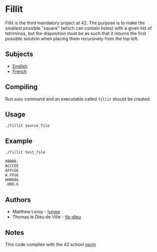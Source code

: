 # Fillit

Fillit is the third mandatory project at 42.
The purpose is to make the smallest possible "square" (which can contain holes)
with a given list of tetriminos, but the disposition must be as such that it
returns the first possible solution when placing them recursively from the top left.

## Subjects

- [English](subjects/fillit.en.pdf)
- [French](subjects/fillit.fr.pdf)

## Compiling

Run `make` command and an executable called `fillit` should be created.

## Usage

`./fillit source_file`

## Example

```bash
./fillit test_file

ABBBB.
ACCCEE
AFFCEE
A.FFGG
HHHDDG
.HDD.G
```

## Authors

- Matthew Leroy - [lympe](https://github.com/lympe)
- Thomas le Dieu de Ville - [tle-dieu](https://github.com/tle-dieu)

## Notes

This code complies with the 42 school [norm](https://github.com/Binary-Hackers/42_Subjects/blob/master/04_Norme/norme_2_0_1.pdf)

